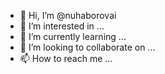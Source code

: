 - 👋 Hi, I’m @nuhaborovai
- 👀 I’m interested in ...
- 🌱 I’m currently learning ...
- 💞️ I’m looking to collaborate on ...
- 📫 How to reach me ...

<!---
nuhaborovai/nuhaborovai is a ✨ special ✨ repository because its `README.md` (this file) appears on your GitHub profile.
You can click the Preview link to take a look at your changes.
--->
